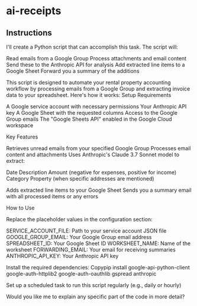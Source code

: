# ai-receipts

## Instructions

I'll create a Python script that can accomplish this task. The script will:

Read emails from a Google Group
Process attachments and email content
Send these to the Anthropic API for analysis
Add extracted line items to a Google Sheet
Forward you a summary of the additions

This script is designed to automate your rental property accounting workflow by processing emails from a Google Group and extracting invoice data to your spreadsheet. Here's how it works:
Setup Requirements

A Google service account with necessary permissions
Your Anthropic API key
A Google Sheet with the requested columns
Access to the Google Group emails
The "Google Sheets API" enabled in the Google Cloud workspace

Key Features

Retrieves unread emails from your specified Google Group
Processes email content and attachments
Uses Anthropic's Claude 3.7 Sonnet model to extract:

Date
Description
Amount (negative for expenses, positive for income)
Category
Property (when specific addresses are mentioned)


Adds extracted line items to your Google Sheet
Sends you a summary email with all processed items or any errors

How to Use

Replace the placeholder values in the configuration section:

SERVICE_ACCOUNT_FILE: Path to your service account JSON file
GOOGLE_GROUP_EMAIL: Your Google Group email address
SPREADSHEET_ID: Your Google Sheet ID
WORKSHEET_NAME: Name of the worksheet
FORWARDING_EMAIL: Your email for receiving summaries
ANTHROPIC_API_KEY: Your Anthropic API key


Install the required dependencies:
Copypip install google-api-python-client google-auth-httplib2 google-auth-oauthlib gspread anthropic

Set up a scheduled task to run this script regularly (e.g., daily or hourly)

Would you like me to explain any specific part of the code in more detail?